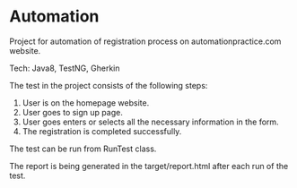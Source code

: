 # Automation
Project for automation of registration process on automationpractice.com website.

Tech: Java8, TestNG, Gherkin

The test in the project consists of the following steps:
1. User is on the homepage website.
2. User goes to sign up page.
3. User goes enters or selects all the necessary information in the form.
4. The registration is completed successfully.

The test can be run from RunTest class. 

The report is being generated in the target/report.html after each run of the test.